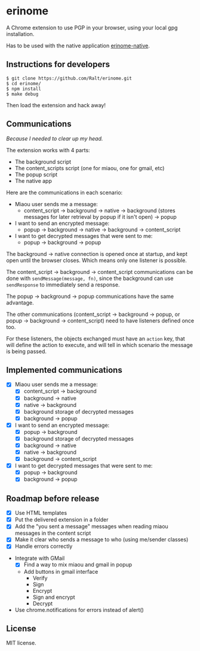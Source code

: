 # erinome

A Chrome extension to use PGP in your browser, using your local gpg installation.

Has to be used with the native application [erinome-native][0].

## Instructions for developers

```
$ git clone https://github.com/Ralt/erinome.git
$ cd erinome/
$ npm install
$ make debug
```

Then load the extension and hack away!

## Communications

*Because I needed to clear up my head.*

The extension works with 4 parts:

- The background script
- The content_scripts script (one for miaou, one for gmail, etc)
- The popup script
- The native app

Here are the communications in each scenario:

- Miaou user sends me a message:
  - content_script -> background -> native -> background (stores
    messages for later retrieval by popup if it isn't open) -> popup
- I want to send an encrypted message:
  - popup -> background -> native -> background -> content_script
- I want to get decrypted messages that were sent to me:
  - popup -> background -> popup

The background -> native connection is opened once at startup, and
kept open until the browser closes. Which means only one listener is
possible.

The content_script -> background -> content_script communications can
be done with `sendMessage(message, fn)`, since the background can use
`sendResponse` to immediately send a response.

The popup -> background -> popup communications have the same
advantage.

The other communications (content_script -> background -> popup, or
popup -> background -> content_script) need to have listeners defined
once too.

For these listeners, the objects exchanged must have an `action` key,
that will define the action to execute, and will tell in which
scenario the message is being passed.

## Implemented communications

- [x] Miaou user sends me a message:
  - [x] content_script -> background
  - [x] background -> native
  - [x] native -> background
  - [x] background storage of decrypted messages
  - [x] background -> popup
- [x] I want to send an encrypted message:
  - [x] popup -> background
  - [x] background storage of decrypted messages
  - [x] background -> native
  - [x] native -> background
  - [x] background -> content_script
- [x] I want to get decrypted messages that were sent to me:
  - [x] popup -> background
  - [x] background -> popup

## Roadmap before release

- [x] Use HTML templates
- [x] Put the delivered extension in a folder
- [x] Add the "you sent a message" messages when reading miaou messages in
  the content script
- [x] Make it clear who sends a message to who (using me/sender classes)
- [x] Handle errors correctly
- Integrate with GMail
  - [x] Find a way to mix miaou and gmail in popup
  - Add buttons in gmail interface
    - Verify
	- Sign
	- Encrypt
	- Sign and encrypt
	- Decrypt
- Use chrome.notifications for errors instead of alert()

## License

MIT license.


  [0]: https://github.com/Ralt/erinome-native
